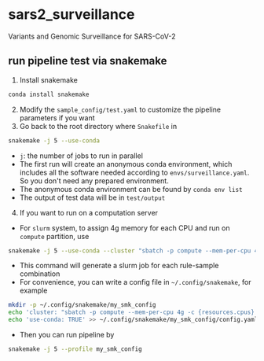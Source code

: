 # sars2_surveillance
Variants and Genomic Surveillance for SARS-CoV-2


## run pipeline test via snakemake

1. Install snakemake
```sh
conda install snakemake
```
2. Modify the `sample_config/test.yaml` to customize the pipeline parameters if you want
3. Go back to the root directory where `Snakefile` in
```sh
snakemake -j 5 --use-conda
```
- `j`: the number of jobs to run in parallel
- The first run will create an anonymous conda environment, which includes all the software needed according to `envs/surveillance.yaml`. So you don't need any prepared environment.
- The anonymous conda environment can be found by `conda env list`
- The output of test data will be in `test/output`
4. If you want to run on a computation server
- For `slurm` system, to assign 4g memory for each CPU and run on `compute` partition, use
```sh
snakemake -j 5 --use-conda --cluster "sbatch -p compute --mem-per-cpu 4g -c {resources.cpus} -J {rule}_{wildcards} -o {log.o} -e {log.e}"
```
- This command will generate a slurm job for each rule-sample combination
- For convenience, you can write a config file in `~/.config/snakemake`, for example
```sh
mkdir -p ~/.config/snakemake/my_smk_config
echo 'cluster: "sbatch -p compute --mem-per-cpu 4g -c {resources.cpus} -J {rule}_{wildcards} -o {log.o} -e {log.e}"' > ~/.config/snakemake/my_smk_config/config.yaml
echo 'use-conda: TRUE' >> ~/.config/snakemake/my_smk_config/config.yaml
```
- Then you can run pipeline by
```sh
snakemake -j 5 --profile my_smk_config
```
